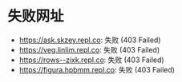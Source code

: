 # 失败网址
- https://ask.skzey.repl.co: 失败 (403
Failed)
- https://veg.linlim.repl.co: 失败 (403
Failed)
- https://rows--zixk.repl.co: 失败 (403
Failed)
- https://figura.hpbmm.repl.co: 失败 (403
Failed)
